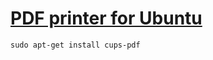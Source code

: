 # [PDF printer for Ubuntu](http://embraceubuntu.com/2006/03/23/print-to-pdf-using-cups-pdf/)

```
sudo apt-get install cups-pdf
```
